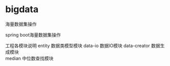 # bigdata
海量数据集操作

spring boot海量数据集操作

工程各模块说明
entity		数据类模型模块
data-io		数据IO模块
data-creator	数据生成模块	
median		中位数查找模块


